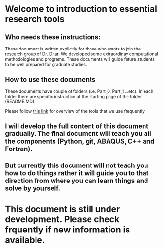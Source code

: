 # Welcome to introduction to essential research tools

## Who needs these instructions:
These document is written explicitly for those who wants to join the research group of [Dr. Dhar](https://www.mun.ca/engineering/about/people/ashutoshsutradhar.php). We developed some extraordinay computational methodologies and programs. These documents will guide future students to be well prepared for graduate studies. 

## How to use these documents
These documents have couple of folders (i.e. Part_0, Part_1 ...etc). In each folder there are specific instruction at the starting page of the folder (README.MD).

Please follow [this link](Tools_overview.MD) for overview of the tools that we use frequently.

## I will develop the full content of this document gradually. The final document will teach you all the components (Python, git, ABAQUS, C++ and Fortran).

## But currently this document will not teach you how to do things rather it will guide you to that direction from where you can learn things and solve by yourself.


# This document is still under development. Please check frquently if new information is available.
